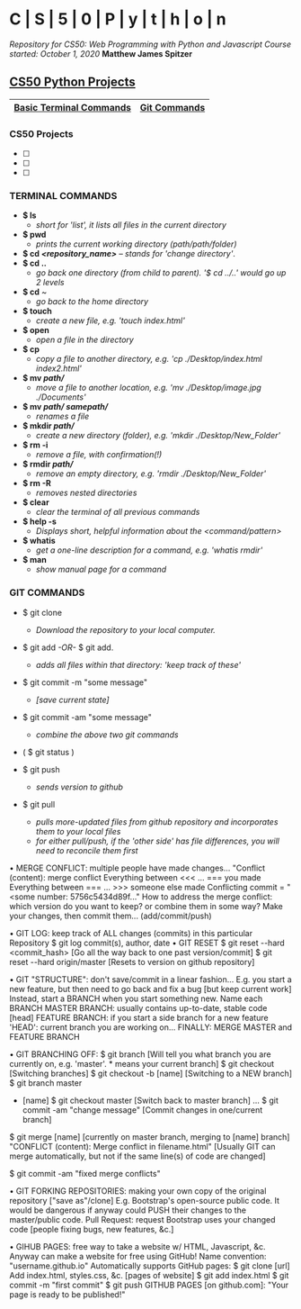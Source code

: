 # C | S | 5 | 0 | P | y | t | h | o | n
*Repository for CS50: Web Programming with Python and Javascript*
*Course started: October 1, 2020*
**Matthew James Spitzer**


[CS50 Python Projects](#cs50-projects)
--------------------------------------
[Basic Terminal Commands](#terminal-commands) | [Git Commands](#git-commands)
----------------------------------------------|------------------------------



### CS50 Projects
- [ ]
- [ ]
- [ ]

### TERMINAL COMMANDS
- **$ ls**
    - *short for 'list', it lists all files in the current directory*
- **$ pwd**
    - *prints the current working directory (path/path/folder)*
- **$ cd _<repository_name>_**
    – *stands for 'change directory'*.
- **$ cd ..**
    - *go back one directory (from child to parent). '$ cd ../..' would go up 2 levels*
- **$ cd** ~
    - *go back to the home directory*
- **$ touch _<filename>_**
    - *create a new file, e.g. 'touch index.html'*
- **$ open _<filename>_**
    - *open a file in the directory*
- **$ cp _<filename> <newfilename>_**
    - *copy a file to another directory, e.g. 'cp ./Desktop/index.html index2.html'*
- **$ mv _path/<filename>_**
    - *move a file to another location, e.g. 'mv ./Desktop/image.jpg ./Documents'*
- **$ mv _path/<filename> samepath/<filename>_**
    - *renames a file*
- **$ mkdir _path/<directory>_**
    - *create a new directory (folder), e.g. 'mkdir ./Desktop/New_Folder'*
- **$ rm -i _<filename>_**
    - *remove a file, with confirmation(!)*
- **$ rmdir _path/<directory>_**
    - *remove an empty directory, e.g. 'rmdir ./Desktop/New_Folder'*
- **$ rm -R _<directory>_**
    - *removes nested directories*
- **$ clear**
    - *clear the terminal of all previous commands*
- **$ help -s _<command>_**
    - *Displays short, helpful information about the <command/pattern>*
- **$ whatis _<command>_**
    - *get a one-line description for a command, e.g. 'whatis rmdir'*
- **$ man _<command>_**
    - *show manual page for a command*



### GIT COMMANDS
- $ git clone <repository url>
    - *Download the repository to your local computer.*


- $ git add <filename> *-OR-* $ git add.   
    - *adds all files within that directory: 'keep track of these'*
- $ git commit -m "some message"
    - *[save current state]*
- $ git commit -am "some message"
    - *combine the above two git commands*
- ( $ git status )
- $ git push
    - *sends version to github*
- $ git pull
    - *pulls more-updated files from github repository and incorporates them to your local files*
    - *for either pull/push, if the 'other side' has file differences, you will need to reconcile them first*




• MERGE CONFLICT: multiple people have made changes...
   "Conflict (content): merge conflict
   Everything between <<< ... === you made
   Everything between === ... >>> someone else made
   Conflicting commit = "<some number: 5756c5434d89f..."
 How to address the merge conflict: which version do you want to keep? or combine them in some way?
   Make your changes, then commit them... (add/commit/push)


• GIT LOG: keep track of ALL changes (commits) in this particular Repository
  $ git log
    commit(s), author, date
• GIT RESET
   $ git reset --hard <commit_hash> [Go all the way back to one past version/commit]
   $ git reset --hard origin/master [Resets to version on github repository]

• GIT "STRUCTURE": don't save/commit in a linear fashion...
  E.g. you start a new feature, but then need to go back and fix a bug [but keep current work]
     Instead, start a BRANCH when you start something new. Name each BRANCH
     MASTER BRANCH: usually contains up-to-date, stable code [head]
     FEATURE BRANCH: if you start a side branch for a new feature
        'HEAD': current branch you are working on...
    FINALLY: MERGE MASTER and FEATURE BRANCH

• GIT BRANCHING OFF:
$ git branch
   [Will tell you what branch you are currently on, e.g. 'master'. * means your current branch]
$ git checkout            [Switching branches]
$ git checkout -b [name]  [Switching to a NEW branch]
$ git branch
     master
   * [name]
$ git checkout master   [Switch back to master branch]
...
$ git commit -am "change message" [Commit changes in one/current branch]

$ git merge [name]  [currently on master branch, merging to [name] branch]
   "CONFLICT (content): Merge conflict in filename.html" [Usually GIT can merge automatically, but not if the same line(s) of code are changed]
   <!-- -->
$ git commit -am "fixed merge conflicts"


• GIT FORKING REPOSITORIES: making your own copy of the original repository ["save as"/clone]
   E.g. Bootstrap's open-source public code. It would be dangerous if anyway could PUSH their changes to the master/public code.
   Pull Request: request Bootstrap uses your changed code [people fixing bugs, new features, &c.]

• GIHUB PAGES: free way to take a website w/ HTML, Javascript, &c.
   Anyway can make a website for free using GitHub!
   Name convention: "username.github.io"
      Automatically supports GitHub pages:
      $ git clone [url]
         Add index.html, styles.css, &c. [pages of website]
      $ git add index.html
      $ git commit -m "first commit"
      $ git push
      GITHUB PAGES [on github.com]: "Your page is ready to be published!"
